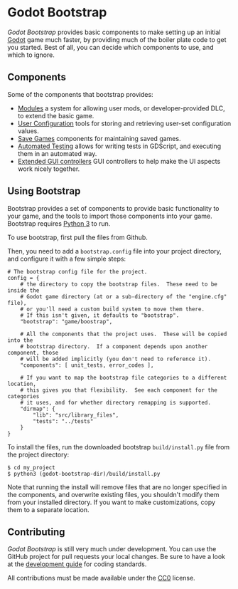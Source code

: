 # Godot Bootstrap

*Godot Bootstrap* provides basic components to make setting up an
initial [Godot](//http://www.godotengine.org)
game much faster, by providing much of the boiler plate code to get you
started.  Best of all, you can decide which components to use, and which
to ignore.



## Components

Some of the components that bootstrap provides:

* [Modules](components/modules) a system for allowing user mods, or
  developer-provided DLC, to extend the basic game.
* [User Configuration](components/user_config) tools for storing and
  retrieving user-set configuration values.
* [Save Games](components/save_game) components for maintaining saved
  games.
* [Automated Testing](components/unit_tests) allows for writing tests in
  GDScript, and executing them in an automated way.
* [Extended GUI controllers](components/ext_controllers) GUI controllers to help
  make the UI aspects work nicely together.



## Using Bootstrap

Bootstrap provides a set of components to provide basic functionality to
your game, and the tools to import those components into your game.  Bootstrap
requires [Python 3](https://www.python.org/downloads/release) to run.

To use bootstrap, first pull the files from Github.

Then, you need to add a `bootstrap.config` file into your project directory,
and configure it with a few simple steps:

```
# The bootstrap config file for the project.
config = {
    # the directory to copy the bootstrap files.  These need to be inside the
	# Godot game directory (at or a sub-directory of the "engine.cfg" file),
	# or you'll need a custom build system to move them there.
	# If this isn't given, it defaults to "bootstrap".
	"bootstrap": "game/boostrap",
	
	# All the components that the project uses.  These will be copied into the
	# bootstrap directory.  If a component depends upon another component, those
	# will be added implicitly (you don't need to reference it).
	"components": [ unit_tests, error_codes ],
	
	# If you want to map the bootstrap file categories to a different location,
	# this gives you that flexibility.  See each component for the categories
	# it uses, and for whether directory remapping is supported.
	"dirmap": {
		"lib": "src/library_files",
		"tests": "../tests"
	}
}
```

To install the files, run the downloaded bootstrap `build/install.py` file
from the project directory:

```
$ cd my_project
$ python3 (godot-bootstrap-dir)/build/install.py
```

Note that running the install will remove files that are no longer specified
in the components, and overwrite existing files, you shouldn't modify them
from your installed directory.  If you want to make customizations, copy them
to a separate location.


## Contributing

*Godot Bootstrap* is still very much under development.  You can use the
GitHub project for pull requests your local changes.  Be sure to have a
look at the [development guide](docs/developing.md) for coding standards.

All contributions must be made available under the [CC0](LICENSE) license.



